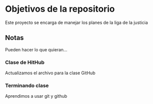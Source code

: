 # Objetivos de la repositorio

Este proyecto se encarga de manejar los planes de la liga de la justicia


## Notas
Pueden hacer lo que quieran...

### Clase de HitHub
Actualizamos el archivo para la clase GitHub

### Terminando clase
Aprendimos a usar git y github
